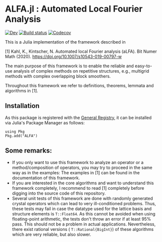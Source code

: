 # ALFA.jl : Automated Local Fourier Analysis
<!---
tokens which are not needed right now.

[![Stable](https://img.shields.io/badge/docs-stable-blue.svg)](https://NilsKintscher.github.io/ALFA.jl/stable)
[![Coveralls](https://coveralls.io/repos/github/NilsKintscher/ALFA.jl/badge.svg?branch=master)](https://coveralls.io/github/NilsKintscher/ALFA.jl?branch=master)
[![Build Status](https://travis-ci.com/NilsKintscher/ALFA.jl.svg?branch=master)](https://travis-ci.com/NilsKintscher/ALFA.jl)
[![Build Status](https://ci.appveyor.com/api/projects/status/github/NilsKintscher/ALFA.jl?svg=true)](https://ci.appveyor.com/project/NilsKintscher/ALFA-jl)
-->
[![Dev](https://img.shields.io/badge/docs-dev-blue.svg)](https://NilsKintscher.github.io/ALFA.jl/dev)
[![Build status](https://github.com/NilsKintscher/ALFA.jl/workflows/CI/badge.svg)](https://github.com/NilsKintscher/ALFA.jl/actions)
[![Codecov](https://codecov.io/gh/NilsKintscher/ALFA.jl/branch/master/graph/badge.svg)](https://codecov.io/gh/NilsKintscher/ALFA.jl)


This is a Julia implementation of the framework described in

[1] Kahl, K., Kintscher, N. Automated local Fourier analysis (aLFA). Bit Numer Math (2020). <https://doi.org/10.1007/s10543-019-00797-w>

The main purpose of this framework is to enable the reliable and easy-to-use analysis of complex methods on repetitive structures, e.g.,  multigrid methods with complex overlapping block smoothers.

Throughout this framework we refer to definitions, theorems, lemmata and algorithms in [1].


## Installation

As this package is registered with the [General Registry](https://github.com/JuliaRegistries/General), it can be installed via Julia's Package Manager as follows:

```
using Pkg
Pkg.add("ALFA")
```

## Some remarks:
- If you only want to use this framework to analyze an operator or a method/composition of operators, you may try to proceed in the same way as in the examples: The examples in [1] can be found in the documentation of this framework.
- If you are interested in the core algorithms and want to understand this framework completely, I recommend to read [1] completely before digging into the source code of this repository.
- Several unit tests of this framework are done with randomly generated crystal operators which can lead to very ill-conditioned problems. Thus, these tests may fail in case the datatype used for the lattice basis and structure elements is  `T::Float64`. As this cannot be avoided when using floating-point arithmetic, the tests don't throw an error if at least $95\%$ pass. This should not be a problem in actual applications. Nevertheless, there exist rational versions ( `T::Rational{BigInt}`) of these algorithms which are very reliable, but also slower.
